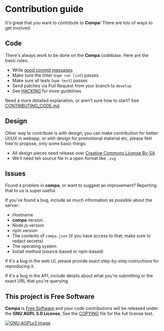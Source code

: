 # Contribution guide

It's great that you want to contribute to **Compa**! There are lots of ways to get involved.

## Code

There's always work to be done on the **Compa** codebase. Here are the basic rules:

* Write [good commit messages][commits]
* Make sure the linter (`npm run lint`) passes
* Make sure all tests (`npm test`) passes
* Send patches via Pull Request from your branch to `develop`
* See [HACKING][] for more guidelines

Need a more detailed explanation, or aren't sure how to start? See [CONTRIBUTING_CODE.md][].

## Design

Other way to contribute is with design, you can make contribution for better UI/UX in webapp,
or with design for promotional material etc, please feel free to propose, only  some basic things:

* All design pieces need release over [Creative Commons License By-SA][creativecommons]
* We'll need teh source file in a open format like `.svg`

## Issues

Found a problem in **compa**, or want to suggest an improvement? Reporting that to us is super useful.

If you've found a bug, include as much information as possible about the server:

* Hostname
* **compa** version
* Node.js version
* npm version
* The contents of `compa.json` (if you have access to that; make sure to redact secrets)
* The operating system
* Install method (source-based or npm-based)

If it's a bug in the web UI, please provide exact step-by-step instructions for reproducing it.

If it's a bug in the API, include details about what you're submitting or the exact URL that you're querying.

## This project is Free Software

**Compa** is [Free Software][freesoftware] and your code contributions will be released under the **GNU AGPL 3.0 License**,
See the [COPYING][LICENSE] file for the full license text.

[![GNU AGPLv3 Image](https://www.gnu.org/graphics/agplv3-88x31.png)](https://www.gnu.org/licenses/agpl-3.0.html)

 [commits]: https://chris.beams.io/posts/git-commit/
 [HACKING]: https://framagit.org/compa/compa/tree/master/HACKING
 [LICENSE]: https://framagit.org/compa/compa/tree/master/COPYING
 [CONTRIBUTING_CODE.md]: https://framagit.org/compa/compa/tree/master/doc/CONTRIBUTING_CODE.md
 [creativecommons]: https://creativecommons.org/choose/
 [community]: https://github.com/pump-io/pump.io/wiki/Community
 [freesoftware]: https://www.gnu.org/philosophy/free-sw.html
